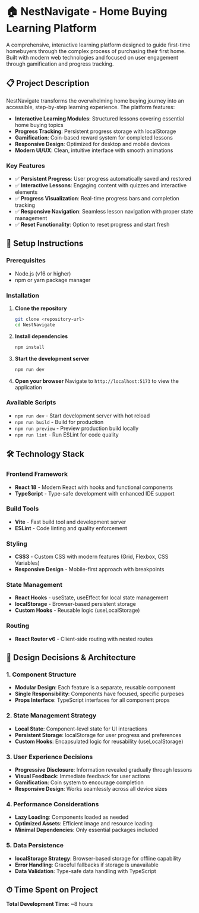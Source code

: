 # 🏠 NestNavigate - Home Buying Learning Platform

A comprehensive, interactive learning platform designed to guide first-time homebuyers through the complex process of purchasing their first home. Built with modern web technologies and focused on user engagement through gamification and progress tracking.

## 📋 Project Description

NestNavigate transforms the overwhelming home buying journey into an accessible, step-by-step learning experience. The platform features:

- **Interactive Learning Modules**: Structured lessons covering essential home buying topics
- **Progress Tracking**: Persistent progress storage with localStorage
- **Gamification**: Coin-based reward system for completed lessons
- **Responsive Design**: Optimized for desktop and mobile devices
- **Modern UI/UX**: Clean, intuitive interface with smooth animations

### Key Features

- ✅ **Persistent Progress**: User progress automatically saved and restored
- ✅ **Interactive Lessons**: Engaging content with quizzes and interactive elements
- ✅ **Progress Visualization**: Real-time progress bars and completion tracking
- ✅ **Responsive Navigation**: Seamless lesson navigation with proper state management
- ✅ **Reset Functionality**: Option to reset progress and start fresh

## 🚀 Setup Instructions

### Prerequisites

- Node.js (v16 or higher)
- npm or yarn package manager

### Installation

1. **Clone the repository**

   ```bash
   git clone <repository-url>
   cd NestNavigate
   ```

2. **Install dependencies**

   ```bash
   npm install
   ```

3. **Start the development server**

   ```bash
   npm run dev
   ```

4. **Open your browser**
   Navigate to `http://localhost:5173` to view the application

### Available Scripts

- `npm run dev` - Start development server with hot reload
- `npm run build` - Build for production
- `npm run preview` - Preview production build locally
- `npm run lint` - Run ESLint for code quality

## 🛠 Technology Stack

### Frontend Framework

- **React 18** - Modern React with hooks and functional components
- **TypeScript** - Type-safe development with enhanced IDE support

### Build Tools

- **Vite** - Fast build tool and development server
- **ESLint** - Code linting and quality enforcement

### Styling

- **CSS3** - Custom CSS with modern features (Grid, Flexbox, CSS Variables)
- **Responsive Design** - Mobile-first approach with breakpoints

### State Management

- **React Hooks** - useState, useEffect for local state management
- **localStorage** - Browser-based persistent storage
- **Custom Hooks** - Reusable logic (useLocalStorage)

### Routing

- **React Router v6** - Client-side routing with nested routes

## 🎯 Design Decisions & Architecture

### 1. **Component Structure**

- **Modular Design**: Each feature is a separate, reusable component
- **Single Responsibility**: Components have focused, specific purposes
- **Props Interface**: TypeScript interfaces for all component props

### 2. **State Management Strategy**

- **Local State**: Component-level state for UI interactions
- **Persistent Storage**: localStorage for user progress and preferences
- **Custom Hooks**: Encapsulated logic for reusability (useLocalStorage)

### 3. **User Experience Decisions**

- **Progressive Disclosure**: Information revealed gradually through lessons
- **Visual Feedback**: Immediate feedback for user actions
- **Gamification**: Coin system to encourage completion
- **Responsive Design**: Works seamlessly across all device sizes

### 4. **Performance Considerations**

- **Lazy Loading**: Components loaded as needed
- **Optimized Assets**: Efficient image and resource loading
- **Minimal Dependencies**: Only essential packages included

### 5. **Data Persistence**

- **localStorage Strategy**: Browser-based storage for offline capability
- **Error Handling**: Graceful fallbacks if storage is unavailable
- **Data Validation**: Type-safe data handling with TypeScript

## ⏱ Time Spent on Project

**Total Development Time**: ~8 hours
